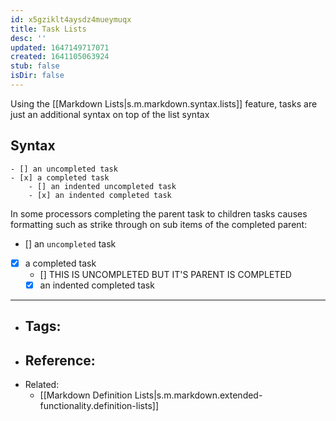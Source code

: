 ```yaml
---
id: x5gziklt4aysdz4mueymuqx
title: Task Lists
desc: ''
updated: 1647149717071
created: 1641105063924
stub: false
isDir: false
---
```


Using the [[Markdown Lists|s.m.markdown.syntax.lists]] feature, tasks are just an additional syntax on top of the list syntax

## Syntax

```
- [] an uncompleted task
- [x] a completed task
	- [] an indented uncompleted task
	- [x] an indented completed task
```

In some processors completing the parent task to children tasks causes formatting such as strike through on sub items of the completed parent:

- [] an `uncompleted` task
- [x] a completed task
  - [] THIS IS UNCOMPLETED BUT IT'S PARENT IS COMPLETED
  - [x] an indented completed task

---

- ## Tags:
- ## Reference:
- Related:
  - [[Markdown Definition Lists|s.m.markdown.extended-functionality.definition-lists]]
